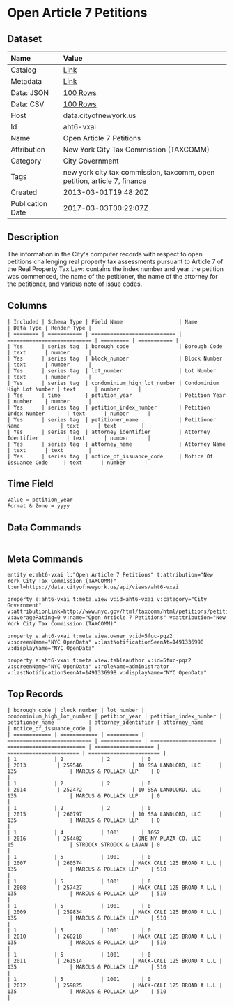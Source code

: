 # Open Article 7 Petitions

## Dataset

| Name | Value |
| :--- | :---- |
| Catalog | [Link](https://catalog.data.gov/dataset/open-article-7-petitions-22ab9) |
| Metadata | [Link](https://data.cityofnewyork.us/api/views/aht6-vxai) |
| Data: JSON | [100 Rows](https://data.cityofnewyork.us/api/views/aht6-vxai/rows.json?max_rows=100) |
| Data: CSV | [100 Rows](https://data.cityofnewyork.us/api/views/aht6-vxai/rows.csv?max_rows=100) |
| Host | data.cityofnewyork.us |
| Id | aht6-vxai |
| Name | Open Article 7 Petitions |
| Attribution | New York City Tax Commission (TAXCOMM) |
| Category | City Government |
| Tags | new york city tax commission, taxcomm, open petition, article 7, finance |
| Created | 2013-03-01T19:48:20Z |
| Publication Date | 2017-03-03T00:22:07Z |

## Description

The information in the City's computer records with respect to open petitions challenging real property tax assessments pursuant to Article 7 of the Real Property Tax Law: contains the index number and year the petition was commenced, the name of the petitioner, the name of the attorney for the petitioner, and various note of issue codes.

## Columns

```ls
| Included | Schema Type | Field Name                  | Name                        | Data Type | Render Type |
| ======== | =========== | =========================== | =========================== | ========= | =========== |
| Yes      | series tag  | borough_code                | Borough Code                | text      | number      |
| Yes      | series tag  | block_number                | Block Number                | text      | number      |
| Yes      | series tag  | lot_number                  | Lot Number                  | text      | number      |
| Yes      | series tag  | condominium_high_lot_number | Condominium High Lot Number | text      | number      |
| Yes      | time        | petition_year               | Petition Year               | number    | number      |
| Yes      | series tag  | petition_index_number       | Petition Index Number       | text      | number      |
| Yes      | series tag  | petitioner_name             | Petitioner Name             | text      | text        |
| Yes      | series tag  | attorney_identifier         | Attorney Identifier         | text      | number      |
| Yes      | series tag  | attorney_name               | Attorney Name               | text      | text        |
| Yes      | series tag  | notice_of_issuance_code     | Notice Of Issuance Code     | text      | number      |
```

## Time Field

```ls
Value = petition_year
Format & Zone = yyyy
```

## Data Commands

```ls
```

## Meta Commands

```ls
entity e:aht6-vxai l:"Open Article 7 Petitions" t:attribution="New York City Tax Commission (TAXCOMM)" t:url=https://data.cityofnewyork.us/api/views/aht6-vxai

property e:aht6-vxai t:meta.view v:id=aht6-vxai v:category="City Government" v:attributionLink=http://www.nyc.gov/html/taxcomm/html/petitions/petitions.shtml v:averageRating=0 v:name="Open Article 7 Petitions" v:attribution="New York City Tax Commission (TAXCOMM)"

property e:aht6-vxai t:meta.view.owner v:id=5fuc-pqz2 v:screenName="NYC OpenData" v:lastNotificationSeenAt=1491336998 v:displayName="NYC OpenData"

property e:aht6-vxai t:meta.view.tableauthor v:id=5fuc-pqz2 v:screenName="NYC OpenData" v:roleName=administrator v:lastNotificationSeenAt=1491336998 v:displayName="NYC OpenData"
```

## Top Records

```ls
| borough_code | block_number | lot_number | condominium_high_lot_number | petition_year | petition_index_number | petitioner_name           | attorney_identifier | attorney_name           | notice_of_issuance_code | 
| ============ | ============ | ========== | =========================== | ============= | ===================== | ========================= | =================== | ======================= | ======================= | 
| 1            | 2            | 2          | 0                           | 2013          | 259546                | 10 SSA LANDLORD, LLC      | 135                 | MARCUS & POLLACK LLP    | 0                       | 
| 1            | 2            | 2          | 0                           | 2014          | 252472                | 10 SSA LANDLORD, LLC      | 135                 | MARCUS & POLLACK LLP    | 0                       | 
| 1            | 2            | 2          | 0                           | 2015          | 260797                | 10 SSA LANDLORD, LLC      | 135                 | MARCUS & POLLACK LLP    | 0                       | 
| 1            | 4            | 1001       | 1052                        | 2016          | 254402                | ONE NY PLAZA CO. LLC      | 15                  | STROOCK STROOCK & LAVAN | 0                       | 
| 1            | 5            | 1001       | 0                           | 2007          | 260574                | MACK CALI 125 BROAD A L.L | 135                 | MARCUS & POLLACK LLP    | 510                     | 
| 1            | 5            | 1001       | 0                           | 2008          | 257427                | MACK CALI 125 BROAD A L.L | 135                 | MARCUS & POLLACK LLP    | 510                     | 
| 1            | 5            | 1001       | 0                           | 2009          | 259834                | MACK CALI 125 BROAD A L.L | 135                 | MARCUS & POLLACK LLP    | 510                     | 
| 1            | 5            | 1001       | 0                           | 2010          | 260218                | MACK CALI 125 BROAD A L.L | 135                 | MARCUS & POLLACK LLP    | 510                     | 
| 1            | 5            | 1001       | 0                           | 2011          | 261514                | MACK-CALI 125 BROAD A L.L | 135                 | MARCUS & POLLACK LLP    | 510                     | 
| 1            | 5            | 1001       | 0                           | 2012          | 259825                | MACK-CALI 125 BROAD A L.L | 135                 | MARCUS & POLLACK LLP    | 510                     | 
```